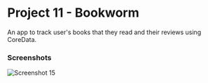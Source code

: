 # Project 11 - Bookworm
An app to track user's books that they read and their reviews using CoreData.
### Screenshots
![Screenshot 15](./Screenshots/screenshot15.gif)